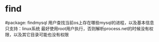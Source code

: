 # find
#package: findmysql
用户查找当前os上存在哪些mysql的进程，以及基本信息
只支持：linux系统
最好使用root用户执行，否则解析process.net的时候没有权限，以及其它目录可能也没有权限
